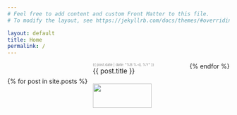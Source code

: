 ```yaml
---
# Feel free to add content and custom Front Matter to this file.
# To modify the layout, see https://jekyllrb.com/docs/themes/#overriding-theme-defaults

layout: default
title: Home
permalink: /
---
```


<style>
    

    .text:hover {
    text-decoration: underline;
    }

    .text {
    text-decoration: underline;
    font-size:15px; 
    text-decoration: none; 
    color:#547DE
    }

    .date {
    font-size:8px; 
    text-decoration: none; 
    color:grey;
    }

    .media-container {
    text-align: left;
    display: flex;
    flex-direction: row;
    flex-wrap: wrap;
    gap: 12px;
   
    }

    .media {
    flex-basis: 40%;
    flex-grow: 1;
    }

    .media img {
    width: 80%;
    height: 80%;
    }
</style>


<div class="media-container">
<br><br>
    {% for post in site.posts %}
        <div class="media">
            <span class="date">{{ post.date | date: "%B %-d, %Y"  }}</span> <br>
            <a class="text" href="{{ post.url }}">{{ post.title }}<br><br></a>
            <img  src="{{ post.img }}"><br><br>
        </div>
    {% endfor %}
</div>





<!--<img src="images/grass.jpg" width=700px> <br> <br>
<span style="font-size: 20px">Photo by <a href="https://unsplash.com/@p_kuzovkova?utm_source=unsplash&amp;utm_medium=referral&amp;utm_content=creditCopyText">Polina Kuzovkova</a> on <a href="https://unsplash.com/t/nature?utm_source=unsplash&amp;utm_medium=referral&amp;utm_content=creditCopyText">Unsplash</a></span>-->



